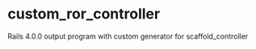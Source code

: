 custom_ror_controller
=====================

Rails 4.0.0 output program with custom generator for scaffold_controller
